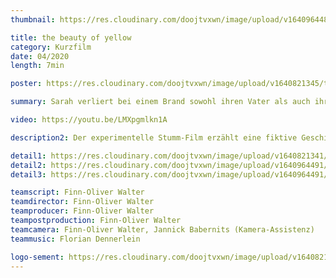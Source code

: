 ```yaml
---
thumbnail: https://res.cloudinary.com/doojtvxwn/image/upload/v1640964484/tboy/thumbnail-tboy_trwbw0.png

title: the beauty of yellow
category: Kurzfilm
date: 04/2020
length: 7min

poster: https://res.cloudinary.com/doojtvxwn/image/upload/v1640821345/tboy/plakat-tboy_lskacn.jpg

summary: Sarah verliert bei einem Brand sowohl ihren Vater als auch ihre Fähigkeit Farben zu sehen. Mit einer speziellen Brille kann sie wieder eine Farbe sehen. Gelb.

video: https://youtu.be/LMXpgmlkn1A

description2: Der experimentelle Stumm-Film erzählt eine fiktive Geschichte. Leider ist die Krankheit, die den Film inspiriert hat, nicht fiktiv. Menschen, die an Achromatopsie leiden, sind vollständig oder fast vollständig Farbenblind. Eine Brille, die einzelne Farben wieder sichtbar macht, gibt es (noch) nicht.

detail1: https://res.cloudinary.com/doojtvxwn/image/upload/v1640821341/tboy/still-tboy1_wfngfc.png
detail2: https://res.cloudinary.com/doojtvxwn/image/upload/v1640964491/tboy/still-tboy2_zykv1x.png
detail3: https://res.cloudinary.com/doojtvxwn/image/upload/v1640964491/tboy/still-tboy3_fl2vob.png

teamscript: Finn-Oliver Walter
teamdirector: Finn-Oliver Walter
teamproducer: Finn-Oliver Walter
teampostproduction: Finn-Oliver Walter
teamcamera: Finn-Oliver Walter, Jannick Babernits (Kamera-Assistenz)
teammusic: Florian Dennerlein

logo-sement: https://res.cloudinary.com/doojtvxwn/image/upload/v1640821341/tboy/logos-tboy_i78lmc.png
---
```


<video-header :videosrc="video" :thumbnail="thumbnail" :length="length" :category="category" :date="date"></video-header>
<text-poster-section :description="description2" :poster="poster"></text-poster-section>
